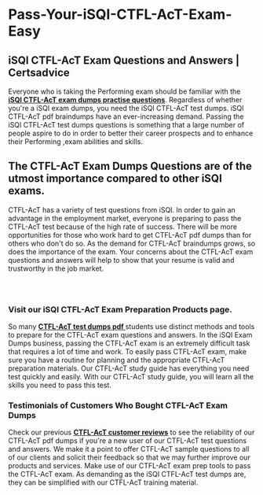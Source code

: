 # Pass-Your-iSQI-CTFL-AcT-Exam-Easy
<h2><strong>iSQI CTFL-AcT Exam Questions and Answers | Certsadvice</strong></h2> <p>Everyone who is taking the Performing exam should be familiar with the <a href="http://www.certsadvice.com/isqi/ctfl-act-practice-questions"><strong>iSQI CTFL-AcT exam dumps practise questions</strong></a>. Regardless of whether you&#39;re a iSQI exam dumps, you need the iSQI CTFL-AcT test dumps. iSQI CTFL-AcT pdf braindumps have an ever-increasing demand. Passing the iSQI CTFL-AcT test dumps questions is something that a large number of people aspire to do in order to better their career prospects and to enhance their Performing ,exam abilities and skills.</p> <h2><strong>The CTFL-AcT Exam Dumps Questions are of the utmost importance compared to other iSQI exams.</strong></h2> <p>CTFL-AcT has a variety of test questions from iSQI. In order to gain an advantage in the employment market, everyone is preparing to pass the CTFL-AcT test because of the high rate of success. There will be more opportunities for those who work hard to get CTFL-AcT pdf dumps than for others who don&#39;t do so. As the demand for CTFL-AcT braindumps grows, so does the importance of the exam. Your concerns about the CTFL-AcT exam questions and answers will help to show that your resume is valid and trustworthy in the job market.</p> <p><a href="http://www.certsadvice.com/isqi/ctfl-act-practice-questions" style="display: block; padding: 1em 0; text-align: center; "><img alt="" src="https://1.bp.blogspot.com/-RUOr8Wn-CRk/YUYAxC8kcHI/AAAAAAAAAnw/F7BbdI3tw8QDj5z8iX0vQAioQzKiUxduwCLcBGAsYHQ/s0/unnamed.jpg" /></a></p> <h3><strong>Visit our iSQI CTFL-AcT Exam Preparation Products page.</strong></h3> <p>So many <a href="http://www.certsadvice.com/isqi/ctfl-act-practice-questions"><strong>CTFL-AcT test dumps pdf </strong></a>students use distinct methods and tools to prepare for the CTFL-AcT exam questions and answers. In the iSQI Exam Dumps business, passing the CTFL-AcT exam is an extremely difficult task that requires a lot of time and work. To easily pass CTFL-AcT exam, make sure you have a routine for planning and the appropriate CTFL-AcT preparation materials. Our CTFL-AcT study guide has everything you need test quickly and easily. With our CTFL-AcT study guide, you will learn all the skills you need to pass this test.</p> <h3><strong>Testimonials of Customers Who Bought CTFL-AcT Exam Dumps</strong></h3> <p>Check our previous <a href="http://www.certsadvice.com/isqi/ctfl-act-practice-questions"><strong>CTFL-AcT customer reviews</strong></a> to see the reliability of our CTFL-AcT pdf dumps if you&#39;re a new user of our CTFL-AcT test questions and answers. We make it a point to offer CTFL-AcT sample questions to all of our clients and solicit their feedback so that we may further improve our products and services. Make use of our CTFL-AcT exam prep tools to pass the CTFL-AcT exam. As demanding as the iSQI CTFL-AcT test dumps are, they can be simplified with our CTFL-AcT training material.</p>

